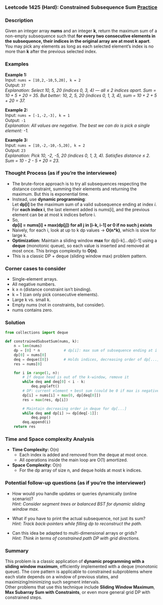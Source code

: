 ### Leetcode 1425 (Hard): Constrained Subsequence Sum [Practice](https://leetcode.com/problems/constrained-subsequence-sum)

### Description  
Given an integer array **nums** and an integer **k**, return the maximum sum of a non-empty subsequence such that **for every two consecutive elements in the subsequence, their indices in the original array are at most k apart**.  
You may pick any elements as long as each selected element’s index is no more than **k** after the previous selected index.

### Examples  

**Example 1:**  
Input: `nums = [10,2,-10,5,20], k = 2`  
Output: `37`  
*Explanation: Select 10, 5, 20 (indices 0, 3, 4) — all ≤ 2 indices apart. Sum = 10 + 5 + 20 = 35. But better: 10, 2, 5, 20 (indices 0, 1, 3, 4), sum = 10 + 2 + 5 + 20 = 37.*

**Example 2:**  
Input: `nums = [-1,-2,-3], k = 1`  
Output: `-1`  
*Explanation: All values are negative. The best we can do is pick a single element: -1.*

**Example 3:**  
Input: `nums = [10,-2,-10,-5,20], k = 2`  
Output: `23`  
*Explanation: Pick 10, -2, -5, 20 (indices 0, 1, 3, 4). Satisfies distance ≤ 2.  
Sum = 10 - 2 - 5 + 20 = 23.*

### Thought Process (as if you’re the interviewee)  
- The brute-force approach is to try all subsequences respecting the distance constraint, summing their elements and returning the maximum. But this is exponential time.
- Instead, use **dynamic programming**:  
  Let **dp[i]** be the maximum sum of a valid subsequence ending at index *i*.  
  For **each index i**, the last element added is nums[i], and the previous element can be at most k indices before i.
- So,  
  **dp[i] = nums[i] + max(dp[j]) for all j in [i-k, i-1] or 0 if no such j exists**
- Naively, for each i, look at up to k dp values → **O(n\*k)**, which is slow for large k.
- **Optimization:** Maintain a sliding window **max** for dp[i-k]...dp[i-1] using a **deque** (monotonic queue), so each value is inserted and removed at most once. This brings complexity to **O(n)**.
- This is a classic DP + deque (sliding window max) problem pattern.

### Corner cases to consider  
- Single-element arrays.
- All negative numbers.
- k ≥ n (distance constraint isn’t binding).
- k = 1 (can only pick consecutive elements).
- Large k vs. small k.
- Empty nums (not in constraints, but consider).
- nums contains zero.

### Solution

```python
from collections import deque

def constrainedSubsetSum(nums, k):
    n = len(nums)
    dp = [0] * n           # dp[i]: max sum of subsequence ending at i
    dp[0] = nums[0]
    deq = deque([0])       # Holds indices, decreasing order of dp[...]
    res = nums[0]

    for i in range(1, n):
        # If deque head is out of the k-window, remove it
        while deq and deq[0] < i - k:
            deq.popleft()
        # DP: current element + best sum (could be 0 if max is negative)
        dp[i] = nums[i] + max(0, dp[deq[0]])
        res = max(res, dp[i])

        # Maintain decreasing order in deque for dp[...]
        while deq and dp[i] >= dp[deq[-1]]:
            deq.pop()
        deq.append(i)
    return res
```

### Time and Space complexity Analysis  

- **Time Complexity:** O(n)  
   - Each index is added and removed from the deque at most once.
   - All operations inside the main loop are O(1) amortized.
- **Space Complexity:** O(n)  
   - For the dp array of size n, and deque holds at most k indices.

### Potential follow-up questions (as if you’re the interviewer)  

- How would you handle updates or queries dynamically (online scenario)?  
  *Hint: Consider segment trees or balanced BST for dynamic sliding window max.*

- What if you have to print the actual subsequence, not just its sum?  
  *Hint: Track back-pointers while filling dp to reconstruct the path.*

- Can this idea be adapted to multi-dimensional arrays or grids?  
  *Hint: Think in terms of constrained path DP with grid directions.*

### Summary
This problem is a classic application of **dynamic programming with a sliding window maximum**, efficiently implemented with a deque (monotonic queue). The core pattern is applicable to constrained subproblems where each state depends on a window of previous states, and maximizing/minimizing such segment intervals.  
Other problems that use this technique include **Sliding Window Maximum**, **Max Subarray Sum with Constraints**, or even more general grid DP with constrained steps.